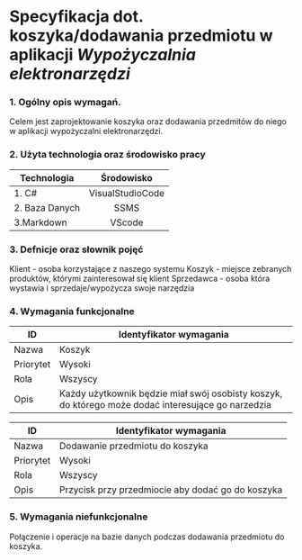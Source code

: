 # Specyfikacja dot. koszyka/dodawania przedmiotu w aplikacji _Wypożyczalnia elektronarzędzi_

### 1. Ogólny opis wymagań. 
Celem jest zaprojektowanie koszyka oraz dodawania przedmitów do niego w aplikacji wypożyczalni elektronarzędzi.

### 2.  Użyta technologia oraz środowisko pracy  
    
  
 | Technologia        | Środowisko   |
| ------------- |:-------------------:|
| 1. C#   |VisualStudioCode |
| 2.  Baza Danych  | SSMS        |
| 3.Markdown|VScode        |


### 3. Defnicje oraz słownik pojęć

Klient - osoba korzystające z naszego systemu
Koszyk - miejsce zebranych produktów, którymi zainteresował się klient
Sprzedawca - osoba która wystawia i sprzedaje/wypożycza swoje narzędzia

### 4. Wymagania funkcjonalne


| ID        | Identyfikator wymagania                                                                             |
|-----------|-----------------------------------------------------------------------------------------------------|
| Nazwa     | Koszyk                                                                                              |
| Priorytet | Wysoki                                                                                              |
| Rola      | Wszyscy                                                                                             |
| Opis      | Każdy użytkownik będzie miał swój osobisty koszyk, do którego może dodać interesujące go narzedzia  |  



| ID        | Identyfikator wymagania                                                                             |
|-----------|-----------------------------------------------------------------------------------------------------|
| Nazwa     | Dodawanie przedmiotu do koszyka                                                                                             |
| Priorytet | Wysoki                                                                                              |
| Rola      | Wszyscy                                                                                             |
| Opis      | Przycisk przy przedmiocie aby dodać go do koszyka  |  


### 5. Wymagania niefunkcjonalne
Połączenie i operacje na bazie danych podczas dodawania przedmiotu do koszyka.


